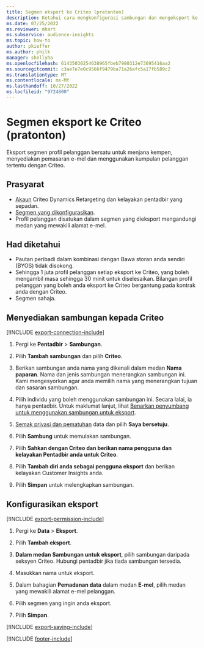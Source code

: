 ```yaml
---
title: Segmen eksport ke Criteo (pratonton)
description: Ketahui cara mengkonfigurasi sambungan dan mengeksport ke Criteo.
ms.date: 07/25/2022
ms.reviewer: mhart
ms.subservice: audience-insights
ms.topic: how-to
author: pkieffer
ms.author: philk
manager: shellyha
ms.openlocfilehash: 61435030254638965fbeb7980312e73695416aa2
ms.sourcegitcommit: c3ae7e7e0c9566f9479ba71a26afc5a17fb589c2
ms.translationtype: MT
ms.contentlocale: ms-MY
ms.lasthandoff: 10/27/2022
ms.locfileid: "9724800"
---
```

# <a name="export-segments-to-criteo-preview"></a>Segmen eksport ke Criteo (pratonton)

Eksport segmen profil pelanggan bersatu untuk menjana kempen, menyediakan pemasaran e-mel dan menggunakan kumpulan pelanggan tertentu dengan Criteo.

## <a name="prerequisites"></a>Prasyarat

- [Akaun](https://www.criteo.com/login/) Criteo Dynamics Retargeting dan kelayakan pentadbir yang sepadan.
- [Segmen yang dikonfigurasikan](segments.md).
- Profil pelanggan disatukan dalam segmen yang dieksport mengandungi medan yang mewakili alamat e-mel.

## <a name="known-limitations"></a>Had diketahui

- Pautan peribadi dalam kombinasi dengan Bawa storan anda sendiri (BYOS) tidak disokong.
- Sehingga 1 juta profil pelanggan setiap eksport ke Criteo, yang boleh mengambil masa sehingga 30 minit untuk diselesaikan. Bilangan profil pelanggan yang boleh anda eksport ke Criteo bergantung pada kontrak anda dengan Criteo.
- Segmen sahaja.

## <a name="set-up-connection-to-criteo"></a>Menyediakan sambungan kepada Criteo

[!INCLUDE [export-connection-include](includes/export-connection-admn.md)]

1. Pergi ke **Pentadbir** > **Sambungan**.

1. Pilih **Tambah sambungan** dan pilih **Criteo**.

1. Berikan sambungan anda nama yang dikenali dalam medan **Nama paparan**. Nama dan jenis sambungan menerangkan sambungan ini. Kami mengesyorkan agar anda memilih nama yang menerangkan tujuan dan sasaran sambungan.

1. Pilih individu yang boleh menggunakan sambungan ini. Secara lalai, ia hanya pentadbir. Untuk maklumat lanjut, lihat [Benarkan penyumbang untuk menggunakan sambungan untuk eksport](connections.md#allow-contributors-to-use-a-connection-for-exports).

1. [Semak privasi dan pematuhan](connections.md#data-privacy-and-compliance) data dan pilih **Saya bersetuju**.

1. Pilih **Sambung** untuk memulakan sambungan.

1. Pilih **Sahkan dengan Criteo dan berikan nama pengguna dan kelayakan Pentadbir anda untuk Criteo**.

1. Pilih **Tambah diri anda sebagai pengguna eksport** dan berikan kelayakan Customer Insights anda.

1. Pilih **Simpan** untuk melengkapkan sambungan.

## <a name="configure-an-export"></a>Konfigurasikan eksport

[!INCLUDE [export-permission-include](includes/export-permission.md)]

1. Pergi ke **Data** > **Eksport**.

1. Pilih **Tambah eksport**.

1. **Dalam medan Sambungan untuk eksport**, pilih sambungan daripada seksyen Criteo. Hubungi pentadbir jika tiada sambungan tersedia.

1. Masukkan nama untuk eksport.

1. Dalam bahagian **Pemadanan data** dalam medan **E-mel**, pilih medan yang mewakili alamat e-mel pelanggan.

1. Pilih segmen yang ingin anda eksport.

1. Pilih **Simpan**.

[!INCLUDE [export-saving-include](includes/export-saving.md)]

[!INCLUDE [footer-include](includes/footer-banner.md)]
